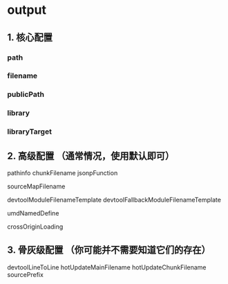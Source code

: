 # output

## 1. 核心配置

### path
### filename
### publicPath
### library
### libraryTarget



## 2. 高级配置 （通常情况，使用默认即可）

pathinfo
chunkFilename
jsonpFunction

sourceMapFilename

devtoolModuleFilenameTemplate
devtoolFallbackModuleFilenameTemplate

umdNamedDefine

crossOriginLoading






## 3. 骨灰级配置 （你可能并不需要知道它们的存在）

devtoolLineToLine
hotUpdateMainFilename
hotUpdateChunkFilename
sourcePrefix
